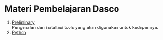 # Materi Pembelajaran Dasco

1. [Preliminary](./Preliminary)<br>
   Pengenalan dan installasi tools yang akan digunakan untuk kedepannya.
2. [Python](./Python)
